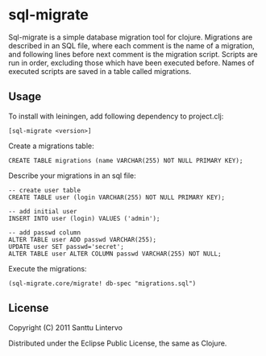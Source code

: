 # sql-migrate

Sql-migrate is a simple database migration tool for clojure. Migrations are
described in an SQL file, where each comment is the name of a migration, and 
following lines before next comment is the migration script. Scripts are run
in order, excluding those which have been executed before. Names of executed
scripts are saved in a table called migrations.

## Usage

To install with leiningen, add following dependency to project.clj:

	[sql-migrate <version>]

Create a migrations table:

	CREATE TABLE migrations (name VARCHAR(255) NOT NULL PRIMARY KEY);

Describe your migrations in an sql file:

	-- create user table
	CREATE TABLE user (login VARCHAR(255) NOT NULL PRIMARY KEY);
	
	-- add initial user
	INSERT INTO user (login) VALUES ('admin');
	
	-- add passwd column
	ALTER TABLE user ADD passwd VARCHAR(255);
	UPDATE user SET passwd='secret';
	ALTER TABLE user ALTER COLUMN passwd VARCHAR(255) NOT NULL;

Execute the migrations:

	(sql-migrate.core/migrate! db-spec "migrations.sql")

## License

Copyright (C) 2011 Santtu Lintervo

Distributed under the Eclipse Public License, the same as Clojure.
